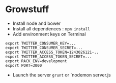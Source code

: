 # Growstuff

* Install node and bower
* Install all dependences : `npm install`
* Add environment keys on Terminal

```
export TWITTER_CONSUMER_KEY=...
export TWITTER_CONSUMER_SECRET=...
export TWITTER_ACCESS_TOKEN=1243026121-..
export TWITTER_ACCESS_TOKEN_SECRET=...
export RACK_ENV=development
export PORT=3000
```

* Launch the server `grunt` or `nodemon server.js
